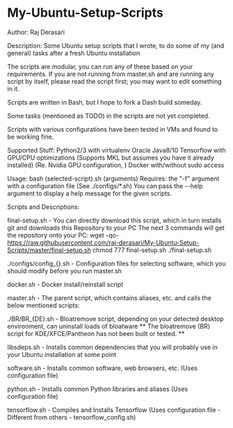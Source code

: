 # My-Ubuntu-Setup-Scripts

Author: Raj Derasari

Description:
Some Ubuntu setup scripts that I wrote, to do some of my (and general) tasks after a fresh Ubuntu installation

The scripts are modular, you can run any of these based on your requirements. If you are not running from master.sh and are running any script by itself, please read the script first; you may want to edit something in it.

Scripts are written in Bash, but I hope to fork a Dash build someday.

Some tasks (mentioned as TODO) in the scripts are not yet completed.

Scripts with various configurations have been tested in VMs and found to be working fine.


Supported Stuff:
Python2/3 with virtualenv
Oracle Java8/10
Tensorflow with GPU/CPU optimizations (Supports MKL but assumes you have it already installed) (Re. Nvidia GPU configuration, )
Docker with/without sudo access

Usage:
bash (selected-script).sh (arguments)
Requires: the "-f" argument with a configuration file (See ./configs/\*.sh)
You can pass the --help argument to display a help message for the given scripts.

Scripts and Descriptions:

final-setup.sh - You can directly download this script, which in turn installs git and downloads this Repository to your PC
The next 3 commands will get the repository onto your PC:
	wget -qo- https://raw.githubusercontent.com/raj-derasari/My-Ubuntu-Setup-Scripts/master/final-setup.sh
	chmod 777 final-setup.sh
	./final-setup.sh

./configs/config_{}.sh - Configuration files for selecting software, which you should modify before you run master.sh

docker.sh - Docker install/reinstall script

master.sh - The parent script, which contains aliases, etc. and calls the below mentioned scripts:

./BR/BR_{DE}.sh - Bloatremove script, depending on your detected desktop environment, can uninstall loads of bloatware 
** The bloatremove (BR) script for KDE/XFCE/Pantheon has not been built or tested. **

libsdeps.sh - Installs common dependencies that you will probably use in your Ubuntu installation at some point

software.sh - Installs common software, web browsers, etc. (Uses configuration file)

python.sh - Installs common Python libraries and aliases (Uses configuration file)

tensorflow.sh - Compiles and Installs Tensorflow (Uses configuration file - Different from others - tensorflow_config.sh)